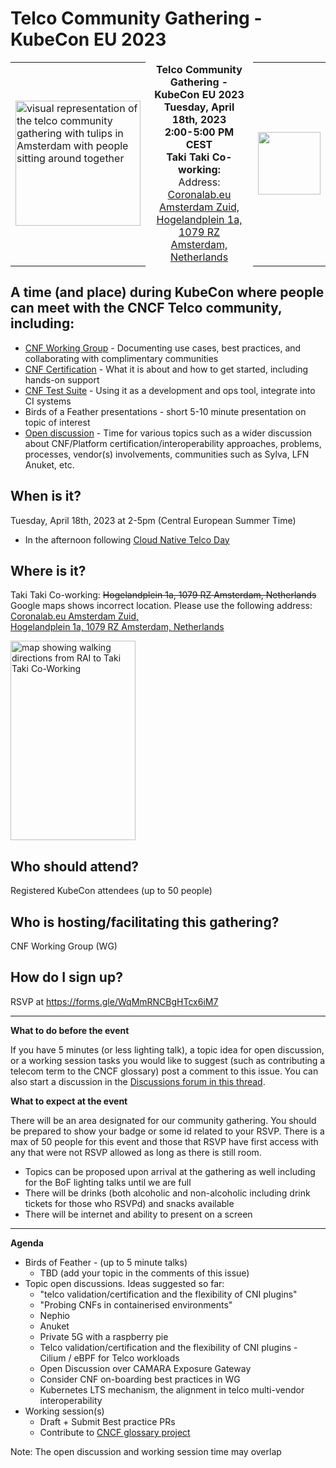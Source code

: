 # Telco Community Gathering - KubeCon EU 2023

<p>
<table>
<tr>
<td>
<img alt="visual representation of the telco community gathering with tulips in Amsterdam with people sitting around together" src="https://user-images.githubusercontent.com/26697/225457326-9b63717c-023f-4dec-966d-a12793188df0.png" width="200" height="200"/>
</td>
<td valign="center" align="center" border=0 style="border-style: hidden;">
<b>Telco Community Gathering - KubeCon EU 2023</b><br/>
<b>Tuesday, April 18th, 2023</b><br/>
<b>2:00-5:00 PM CEST</b><br/>
  <b>Taki Taki Co-working:</b><br />
  Address: <a href="https://goo.gl/maps/8USfbrArH7g6CjGw8">Coronalab.eu Amsterdam Zuid, <br />Hogelandplein 1a, 1079 RZ Amsterdam, Netherlands</a>
</td>
  <td>
    <img src="https://user-images.githubusercontent.com/26697/232731763-0c876c7f-e811-4eb0-9a9c-15b032e4b051.png" width=100 height=100 />
  </td>
</tr>
</table>
</p>



## A time (and place) during KubeCon where people can meet with the CNCF Telco community, including:

- [CNF Working Group](https://github.com/cncf/cnf-wg) - Documenting use cases, best practices, and collaborating with complimentary communities
- [CNF Certification](https://github.com/cncf/cnf-certification/#readme) - What it is about and how to get started, including hands-on support
- [CNF Test Suite](https://github.com/cncf/cnf-testsuite#cnf-test-suite) - Using it as a development and ops tool, integrate into CI systems
- Birds of a Feather presentations - short 5-10 minute presentation on topic of interest
- [Open discussion](https://github.com/cncf/cnf-wg/discussions/257) - Time for various topics such as a wider discussion about CNF/Platform certification/interoperability approaches, problems, 
processes, vendor(s) involvements, communities such as Sylva, LFN Anuket, etc.

## When is it?

Tuesday, April 18th, 2023 at 2-5pm (Central European Summer Time)<br />
- In the afternoon following [Cloud Native Telco Day](https://events.linuxfoundation.org/kubecon-cloudnativecon-europe/co-located-events/cloud-native-telco-day/)

## Where is it?

Taki Taki Co-working: 
<strike>Hogelandplein 1a, 1079 RZ Amsterdam, Netherlands</strike>
Google maps shows incorrect location. Please use the following address: <a href="https://goo.gl/maps/8USfbrArH7g6CjGw8">Coronalab.eu Amsterdam Zuid, <br />Hogelandplein 1a, 1079 RZ Amsterdam, Netherlands</a>

<img alt="map showing walking directions from RAI to Taki Taki Co-Working" src="https://user-images.githubusercontent.com/26697/230246177-8262bac4-54bd-4feb-bdaf-6a918a013913.png" width="200" height="319"/>

## Who should attend?

Registered KubeCon attendees (up to 50 people)

## Who is hosting/facilitating this gathering?

CNF Working Group (WG)

## How do I sign up?

RSVP at https://forms.gle/WqMmRNCBgHTcx6iM7

----

**What to do before the event**

If you have 5 minutes (or less lighting talk), a topic idea for open discussion, or a working session tasks you would like to suggest (such as contributing a telecom term to the CNCF glossary) post a comment to this issue.  You can also start a discussion in the [Discussions forum in this thread](https://github.com/cncf/cnf-wg/discussions/257).

**What to expect at the event**

There will be an area designated for our community gathering.  You should be prepared to show your badge or some id related to your RSVP.  There is a max of 50 people for this event and those that RSVP have first access with any that were not RSVP allowed as long as there is still room.

- Topics can be proposed upon arrival at the gathering as well including for the BoF lighting talks until we are full
- There will be drinks (both alcoholic and non-alcoholic including drink tickets for those who RSVPd) and snacks available
- There will be internet and ability to present on a screen

---

**Agenda**

- Birds of Feather - (up to 5 minute talks)
   - TBD (add your topic in the comments of this issue)
- Topic open discussions.  Ideas suggested so far:
   -  "telco validation/certification and the flexibility of CNI plugins"
   - "Probing CNFs in containerised environments"
   - Nephio
   - Anuket
   - Private 5G with a raspberry pie
   - Telco validation/certification and the flexibility of CNI plugins - Cilium / eBPF for Telco workloads
   - Open Discussion over CAMARA Exposure Gateway
   - Consider CNF on-boarding best practices in WG
   - Kubernetes LTS mechanism, the alignment in telco multi-vendor interoperability
- Working session(s)
   - Draft + Submit Best practice PRs
   - Contribute to [CNCF glossary project](https://github.com/cncf/glossary)

Note: The open discussion and working session time may overlap

